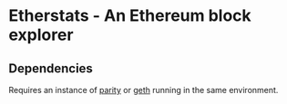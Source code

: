 # Etherstats - An Ethereum block explorer

## Dependencies

Requires an instance of [parity](https://github.com/paritytech/parity-ethereum) or [geth](https://github.com/ethereum/go-ethereum/wiki/geth) running in the same environment.
